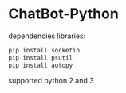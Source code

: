 # ChatBot-Python
dependencies libraries:

```bash
pip install socketio
pip install psutil
pip install autopy
```
supported python 2 and 3